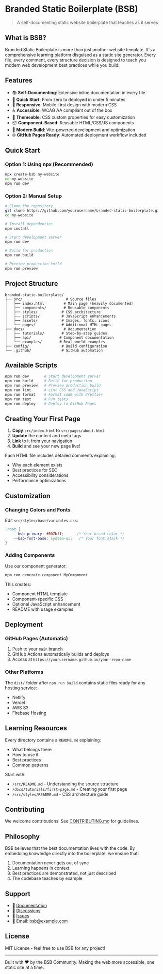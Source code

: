 # Branded Static Boilerplate (BSB)

> A self-documenting static website boilerplate that teaches as it serves

## What is BSB?

Branded Static Boilerplate is more than just another website template. It's a comprehensive learning platform disguised as a static site generator. Every file, every comment, every structure decision is designed to teach you modern web development best practices while you build.

## Features

- 📚 **Self-Documenting**: Extensive inline documentation in every file
- 🚀 **Quick Start**: From zero to deployed in under 5 minutes
- 📱 **Responsive**: Mobile-first design with modern CSS
- ♿ **Accessible**: WCAG AA compliant out of the box
- 🎨 **Themeable**: CSS custom properties for easy customization
- 📦 **Component-Based**: Reusable HTML/CSS/JS components
- 🔧 **Modern Build**: Vite-powered development and optimization
- 🌐 **GitHub Pages Ready**: Automated deployment workflow included

## Quick Start

### Option 1: Using npx (Recommended)

```bash
npx create-bsb my-website
cd my-website
npm run dev
```

### Option 2: Manual Setup

```bash
# Clone the repository
git clone https://github.com/yourusername/branded-static-boilerplate.git my-website
cd my-website

# Install dependencies
npm install

# Start development server
npm run dev

# Build for production
npm run build

# Preview production build
npm run preview
```

## Project Structure

```
branded-static-boilerplate/
├── src/                    # Source files
│   ├── index.html         # Main page (heavily documented)
│   ├── components/        # Reusable components
│   ├── styles/           # CSS architecture
│   ├── scripts/          # JavaScript enhancements
│   ├── assets/           # Images, fonts, icons
│   └── pages/            # Additional HTML pages
├── docs/                  # Documentation
│   ├── tutorials/        # Step-by-step guides
│   ├── api/             # Component documentation
│   └── examples/        # Real-world examples
├── config/               # Build configuration
└── .github/              # GitHub automation
```

## Available Scripts

```bash
npm run dev       # Start development server
npm run build     # Build for production
npm run preview   # Preview production build
npm run lint      # Lint CSS and JavaScript
npm run format    # Format code with Prettier
npm run test      # Run tests
npm run deploy    # Deploy to GitHub Pages
```

## Creating Your First Page

1. **Copy** `src/index.html` to `src/pages/about.html`
2. **Update** the content and meta tags
3. **Link** to it from your navigation
4. **Build** and see your new page live!

Each HTML file includes detailed comments explaining:
- Why each element exists
- Best practices for SEO
- Accessibility considerations
- Performance optimizations

## Customization

### Changing Colors and Fonts

Edit `src/styles/base/variables.css`:

```css
:root {
    --bsb-primary: #007bff;      /* Your brand color */
    --bsb-font-base: system-ui;   /* Your font stack */
}
```

### Adding Components

Use our component generator:

```bash
npm run generate component MyComponent
```

This creates:
- Component HTML template
- Component-specific CSS
- Optional JavaScript enhancement
- README with usage examples

## Deployment

### GitHub Pages (Automatic)

1. Push to your `main` branch
2. GitHub Actions automatically builds and deploys
3. Access at `https://yourusername.github.io/your-repo-name`

### Other Platforms

The `dist/` folder after `npm run build` contains static files ready for any hosting service:
- Netlify
- Vercel
- AWS S3
- Firebase Hosting

## Learning Resources

Every directory contains a `README.md` explaining:
- What belongs there
- How to use it
- Best practices
- Common patterns

Start with:
- `/src/README.md` - Understanding the source structure
- `/docs/tutorials/first-page.md` - Creating your first page
- `/src/styles/README.md` - CSS architecture guide

## Contributing

We welcome contributions! See [CONTRIBUTING.md](.github/CONTRIBUTING.md) for guidelines.

## Philosophy

BSB believes that the best documentation lives with the code. By embedding knowledge directly into the boilerplate, we ensure that:

1. Documentation never gets out of sync
2. Learning happens in context
3. Best practices are demonstrated, not just described
4. The codebase teaches by example

## Support

- 📖 [Documentation](docs/)
- 💬 [Discussions](https://github.com/yourusername/branded-static-boilerplate/discussions)
- 🐛 [Issues](https://github.com/yourusername/branded-static-boilerplate/issues)
- 📧 Email: bsb@example.com

## License

MIT License - feel free to use BSB for any project!

---

Built with ❤️ by the BSB Community. Making the web more accessible, one static site at a time.